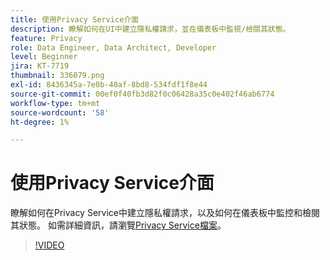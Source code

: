 ```yaml
---
title: 使用Privacy Service介面
description: 瞭解如何在UI中建立隱私權請求，並在儀表板中監視/檢閱其狀態。
feature: Privacy
role: Data Engineer, Data Architect, Developer
level: Beginner
jira: KT-7719
thumbnail: 336079.png
exl-id: 8436345a-7e0b-40af-8bd8-534fdf1f8e44
source-git-commit: 00ef0f40fb3d82f0c06428a35c0e402f46ab6774
workflow-type: tm+mt
source-wordcount: '58'
ht-degree: 1%

---
```



# 使用Privacy Service介面

瞭解如何在Privacy Service中建立隱私權請求，以及如何在儀表板中監控和檢閱其狀態。 如需詳細資訊，請瀏覽[Privacy Service檔案](https://experienceleague.adobe.com/docs/experience-platform/privacy/home.html?lang=zh-Hant)。

>[!VIDEO](https://video.tv.adobe.com/v/336079?learn=on)
